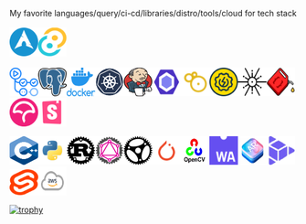 My favorite languages/query/ci-cd/libraries/distro/tools/cloud for tech stack 
</br></br>
<a href="https://archlinux.org/" target="_blank"><img src="https://github.com/rchavezj/rchavezj/blob/master/logos/arch.png" width="50" height="50"/></a><a href="https://tauri.studio/" target="_blank"><img src="https://github.com/rchavezj/rchavezj/blob/master/logos/tauri_v2.png" width="50" height="50"/></a>
</br></br>
<a href="https://github.com/features/actions" target="_blank"><img src="https://github.com/rchavezj/rchavezj/blob/master/logos/githubActions.png" width="50" height="50"/></a><a href="https://www.postgresql.org/" target="_blank"><img src="https://github.com/rchavezj/rchavezj/blob/master/logos/postgresql.png" width="50" height="50"/></a><a href="https://www.docker.com/" target="_blank"><img src="https://github.com/rchavezj/rchavezj/blob/master/logos/docker.png" width="50" height="50"/></a><a href="https://kubernetes.io/" target="_blank"><img src="https://github.com/rchavezj/rchavezj/blob/master/logos/kubernetes_v2.png" width="50" height="50"/></a><a href="https://www.jenkins.io/" target="_blank"><img src="https://github.com/rchavezj/rchavezj/blob/master/logos/jenkins.png" width="50" height="50"/></a><a href="https://eslint.org/" target="_blank"><img src="https://github.com/rchavezj/rchavezj/blob/master/logos/eslint.png" width="50" height="50"/></a><a href="https://github.com/hyperium/tonic#readme" target="_blank"><img src="https://github.com/rchavezj/rchavezj/blob/master/logos/tonic.png" width="50" height="50"/></a><a href="https://www.soapui.org/" target="_blank"><img src="https://github.com/rchavezj/rchavezj/blob/master/logos/soapui_v2.png" width="50" height="50"/></a><a href="https://tokio.rs/" target="_blank"><img src="https://github.com/rchavezj/rchavezj/blob/master/logos/tokio_v2.png" width="50" height="50"/></a><a href="https://diesel.rs/" target="_blank"><img src="https://github.com/rchavezj/rchavezj/blob/master/logos/diesel_v2.PNG" width="50" height="50"/></a><a href="https://about.codecov.io/" target="_blank"><img src="https://github.com/rchavezj/rchavezj/blob/master/logos/codecov_v2.png" width="50" height="50"/></a><a href="https://storybook.js.org/" target="_blank"><img src="https://github.com/rchavezj/rchavezj/blob/master/logos/storybook.png" width="50" height="50"/></a></br>

<a href="https://www.cplusplus.com/" target="_blank"><img src="https://github.com/rchavezj/rchavezj/blob/master/logos/cpp.png" width="50" height="50"/></a><a href="https://www.python.org/" target="_blank"><img src="https://github.com/rchavezj/rchavezj/blob/master/logos/python.png" width="50" height="50" /></a><a href="https://www.rust-lang.org/" target="_blank"><img src="https://github.com/rchavezj/rchavezj/blob/master/logos/rust.png" width="50" height="50" /></a><a href="https://github.com/graphql-rust/juniper#readme" target="_blank"><img src="https://github.com/rchavezj/rchavezj/blob/master/logos/rust-juniper.png" width="50" height="50" /></a><a href="https://actix.rs/" target="_blank"><img src="https://github.com/rchavezj/rchavezj/blob/master/logos/actix.png" width="50" height="50" /></a><a href="https://pytorch.org/" target="_blank"><img src="https://github.com/rchavezj/rchavezj/blob/master/logos/pytorch.png" width="50" height="50" /></a><a href="https://opencv.org/" target="_blank"><img src="https://github.com/rchavezj/rchavezj/blob/master/logos/opencv.png" width="50" height="50" /></a><a href="https://webassembly.org/" target="_blank"><img src="https://github.com/rchavezj/rchavezj/blob/master/logos/wasm.png" width="50" height="50" /></a><a href="https://developer.apple.com/augmented-reality/" target="_blank"><img src="https://github.com/rchavezj/rchavezj/blob/master/logos/arkit.png" width="50" height="50" /></a><a href="https://threejs-journey.xyz/" target="_blank"><img src="https://github.com/rchavezj/rchavezj/blob/master/logos/threeJs_v1.png" width="50" height="50" /></a><a href="https://svelte.dev/" target="_blank"><img src="https://github.com/rchavezj/rchavezj/blob/master/logos/svelte.png" width="50" height="45" /></a><a href="https://aws.amazon.com/" target="_blank"><img src="https://github.com/rchavezj/rchavezj/blob/master/logos/aws.png" width="50" height="50" /></a>


[![trophy](https://github-profile-trophy.vercel.app/?username=rchavezj&theme=dracula&title=Commit,Stars,Repositories,Followers,Issues,PullRequest)](https://github.com/ryo-ma/github-profile-trophy)
